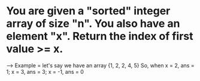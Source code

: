 # You are given a "sorted" integer array of size "n". You also have an element "x". Return the index of first value >= x.
--> Example = let's say we have an array {1, 2, 2, 4, 5}
            So, when x = 2, ans = 1; x = 3, ans = 3; x = -1, ans = 0
